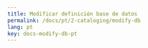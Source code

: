 ```yaml
---
title: Modificar definición base de datos
permalink: /docs/pt/2-cataloging/modify-db
lang: pt
key: docs-modify-db-pt
---
```

